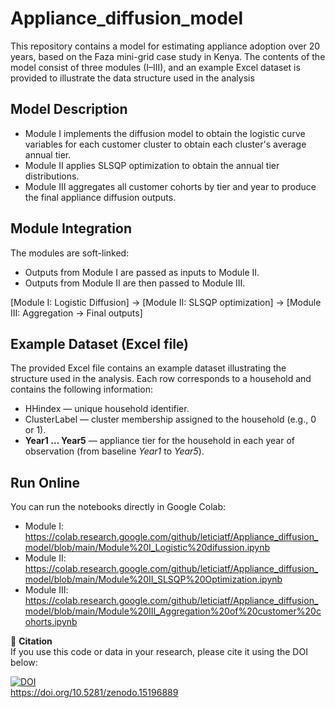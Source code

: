 # Appliance_diffusion_model
This repository contains a model for estimating appliance adoption over 20 years, based on the Faza mini-grid case study in Kenya.
The contents of the model consist of three modules (I–III), and an example Excel dataset is provided to illustrate the data structure used in the analysis


## Model Description

- Module I implements the diffusion model to obtain the logistic curve variables for each customer cluster to obtain each cluster's average annual tier.  
- Module II applies SLSQP optimization to obtain the annual tier distributions.  
- Module III aggregates all customer cohorts by tier and year to produce the final appliance diffusion outputs.  


## Module Integration  

The modules are soft-linked:  
- Outputs from Module I are passed as inputs to Module II.  
- Outputs from Module II are then passed to Module III.  


[Module I: Logistic Diffusion] → [Module II: SLSQP optimization] → [Module III: Aggregation → Final outputs]

## Example Dataset (Excel file)  
The provided Excel file contains an example dataset illustrating the structure used in the analysis. Each row corresponds to a household and contains the following information:
- HHindex — unique household identifier.  
- ClusterLabel — cluster membership assigned to the household (e.g., 0 or 1).  
- **Year1 … Year5** — appliance tier for the household in each year of observation (from baseline *Year1* to *Year5*).  

## Run Online
You can run the notebooks directly in Google Colab:
- Module I: https://colab.research.google.com/github/leticiatf/Appliance_diffusion_model/blob/main/Module%20I_Logistic%20difussion.ipynb
- Module II: https://colab.research.google.com/github/leticiatf/Appliance_diffusion_model/blob/main/Module%20II_SLSQP%20Optimization.ipynb
- Module III: https://colab.research.google.com/github/leticiatf/Appliance_diffusion_model/blob/main/Module%20III_Aggregation%20of%20customer%20cohorts.ipynb

📄 **Citation**  
If you use this code or data in your research, please cite it using the DOI below:

[![DOI](https://zenodo.org/badge/DOI/10.5281/zenodo.15196889.svg)](https://doi.org/10.5281/zenodo.15196889)  
https://doi.org/10.5281/zenodo.15196889
